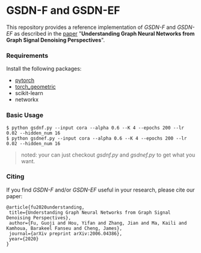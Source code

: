 # GSDN-F and GSDN-EF
This repository provides a reference implementation of *GSDN-F* and *GSDN-EF* as described in the [paper](https://arxiv.org/abs/2006.04386) "**Understanding Graph Neural Networks from Graph Signal Denoising Perspectives**". 

### Requirements
Install the following packages:

- [pytorch](https://pytorch.org/get-started/locally/)
- [torch_geometric](https://github.com/rusty1s/pytorch_geometric)
- scikit-learn
- networkx

### Basic Usage
```
$ python gsdnf.py --input cora --alpha 0.6 --K 4 --epochs 200 --lr 0.02 --hidden_num 16
$ python gsdnef.py --input cora --alpha 0.6 --K 4 --epochs 200 --lr 0.02 --hidden_num 16
```
>noted: your can just checkout *gsdnf.py* and *gsdnef.py* to get what you want.

### Citing
If you find *GSDN-F* and/or *GSDN-EF* useful in your research, please cite our paper:

	@article{fu2020understanding,
	 title={Understanding Graph Neural Networks from Graph Signal Denoising Perspectives},
	 author={Fu, Guoji and Hou, Yifan and Zhang, Jian and Ma, Kaili and Kamhoua, Barakeel Fanseu and Cheng, James},
	 journal={arXiv preprint arXiv:2006.04386},
	 year={2020}
	} 
